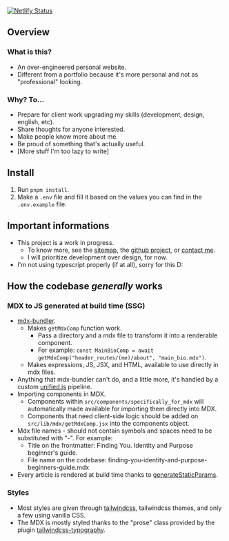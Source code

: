 [![Netlify Status](https://api.netlify.com/api/v1/badges/0b89a47a-8aa0-4678-b1ab-e56bbbf09af7/deploy-status)](https://app.netlify.com/sites/edondigital/deploys)

## Overview

### What is this?
- An over-engineered personal website. 
- Different from a portfolio because it's more personal and not as "professional" looking.

### Why? To...
- Prepare for client work upgrading my skills (development, design, english, etc).
- Share thoughts for anyone interested.
- Make people know more about me.
- Be proud of something that's actually useful.
- [More stuff I'm too lazy to write]

## Install
1. Run `pnpm install`.
2. Make a `.env` file and fill it based on the values you can find in the `.env.example` file.

## Important informations
- This project is a work in progress. 
  - To know more, see the [sitemap](https://edondigital.vercel.app/sitemap), the [github project](https://github.com/users/Coloby/projects/2), or [contact me](https://edondigital.vercel.app/contact).
  - I will prioritize development over design, for now.
- I'm not using typescript properly (if at all), sorry for this D:

## How the codebase *generally* works
### MDX to JS generated at build time (SSG) 
- [mdx-bundler](https://github.com/kentcdodds/mdx-bundler).
  - Makes `getMdxComp` function work. 
    - Pass a directory and a mdx file to transform it into a renderable component. 
    - For example: `const MainBioComp = await getMdxComp("header_routes/(me)/about", "main_bio.mdx")`.
  - Makes expressions, JS, JSX, and HTML, available to use directly in mdx files.
- Anything that mdx-bundler can't do, and a little more, it's handled by a custom [unified.js](https://unifiedjs.com) pipeline.
- Importing components in MDX.
  - Components within `src/components/specifically_for_mdx` will automatically made available for importing them directly into MDX.
  - Components that need client-side logic should be added on `src/lib/mdx/getMdxComp.jsx` into the components object.
- Mdx file names - should not contain symbols and spaces need to be substituted with "-". For example:
    - Title on the frontmatter: Finding You. Identity and Purpose beginner's guide.
    - File name on the codebase: finding-you-identity-and-purpose-beginners-guide.mdx
- Every article is rendered at build time thanks to [generateStaticParams](https://nextjs.org/docs/app/api-reference/functions/generate-static-params).

### Styles
- Most styles are given through [tailwindcss](https://tailwindcss.com/), tailwindcss themes, and only a few using vanilla CSS.
- The MDX is mostly styled thanks to the "prose" class provided by the plugin [tailwindcss-typography](https://www.npmjs.com/package/@tailwindcss/typography). 








